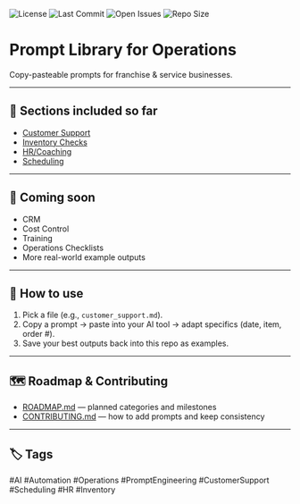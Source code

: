 ![License](https://img.shields.io/github/license/TarekBawab/prompt-library-operations)
![Last Commit](https://img.shields.io/github/last-commit/TarekBawab/prompt-library-operations)
![Open Issues](https://img.shields.io/github/issues/TarekBawab/prompt-library-operations)
![Repo Size](https://img.shields.io/github/repo-size/TarekBawab/prompt-library-operations)

# Prompt Library for Operations

Copy-pasteable prompts for franchise & service businesses.  

---

## 📂 Sections included so far
- [Customer Support](./customer_support.md)
- [Inventory Checks](./inventory_checks.md)
- [HR/Coaching](./hr_coaching.md)
- [Scheduling](./scheduling.md)

---

## 📌 Coming soon
- CRM
- Cost Control
- Training
- Operations Checklists
- More real-world example outputs

---

## 🚀 How to use
1. Pick a file (e.g., `customer_support.md`).  
2. Copy a prompt → paste into your AI tool → adapt specifics (date, item, order #).  
3. Save your best outputs back into this repo as examples.  

---

## 🗺 Roadmap & Contributing
- [ROADMAP.md](./ROADMAP.md) — planned categories and milestones  
- [CONTRIBUTING.md](./CONTRIBUTING.md) — how to add prompts and keep consistency  

---

## 🏷 Tags
#AI #Automation #Operations #PromptEngineering #CustomerSupport #Scheduling #HR #Inventory
